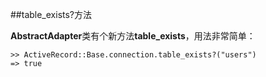 ##table_exists?方法
           
**AbstractAdapter**类有个新方法**table\_exists**，用法非常简单：

	>> ActiveRecord::Base.connection.table_exists?("users")
	=> true
